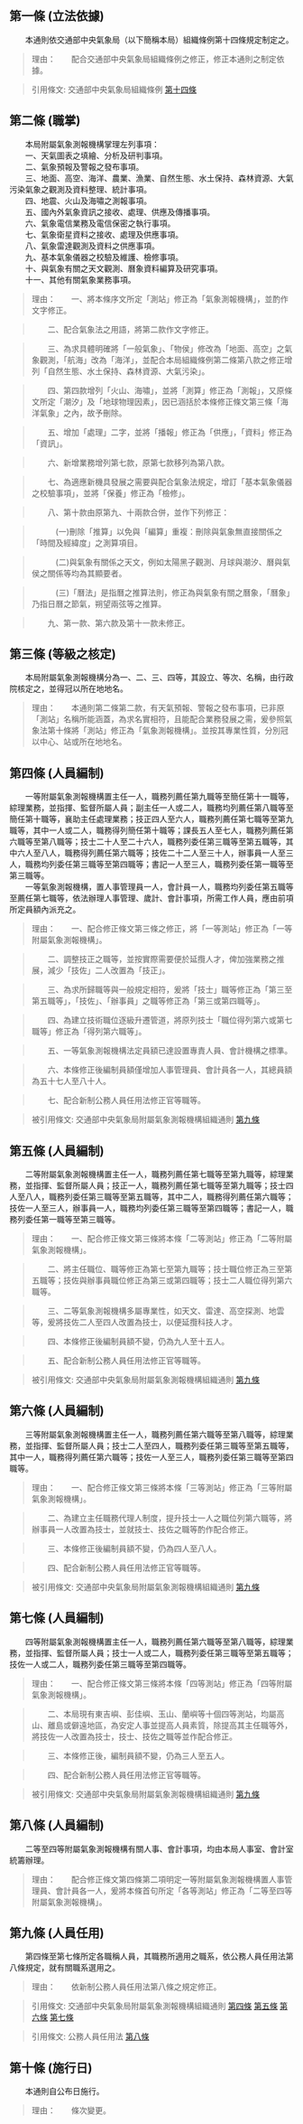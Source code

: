第一條 (立法依據)
-----------------
　　本通則依交通部中央氣象局（以下簡稱本局）組織條例第十四條規定制定之。  
> 理由：　　配合交通部中央氣象局組織條例之修正，修正本通則之制定依據。

> 引用條文: 交通部中央氣象局組織條例 [第十四條](2011#第十四條-氣象測報機構之設置)



第二條 (職掌)
-------------
　　本局附屬氣象測報機構掌理左列事項：  
　　一、天氣圖表之填繪、分析及研判事項。  
　　二、氣象預報及警報之發布事項。  
　　三、地面、高空、海洋、農業、漁業、自然生態、水土保持、森林資源、大氣污染氣象之觀測及資料整理、統計事項。  
　　四、地震、火山及海嘯之測報事項。  
　　五、國內外氣象資訊之接收、處理、供應及傳播事項。  
　　六、氣象電信業務及電信保密之執行事項。  
　　七、氣象衛星資料之接收、處理及供應事項。  
　　八、氣象雷達觀測及資料之供應事項。  
　　九、基本氣象儀器之校驗及維護、檢修事項。  
　　十、與氣象有關之天文觀測、曆象資料編算及研究事項。  
　　十一、其他有關氣象業務事項。  
> 理由：　　一、將本條序文所定「測站」修正為「氣象測報機構」，並酌作文字修正。

> 　　二、配合氣象法之用語，將第二款作文字修正。

> 　　三、為求具體明確將「一般氣象」、「物侯」修改為「地面、高空」之氣象觀測，「航海」改為「海洋」，並配合本局組織條例第二條第八款之修正增列「自然生態、水土保持、森林資源、大氣污染」。

> 　　四、第四款增列「火山、海嘯」，並將「測算」修正為「測報」，又原條文所定「潮汐」及「地球物理因素」，因已涵括於本條修正條文第三條「海洋氣象」之內，故予刪除。

> 　　五、增加「處理」二字，並將「播報」修正為「供應」，「資料」修正為「資訊」。

> 　　六、新增業務增列第七款，原第七款移列為第八款。

> 　　七、為適應新機具發展之需要與配合氣象法規定，增訂「基本氣象儀器之校驗事項」，並將「保養」修正為「檢修」。

> 　　八、第十款由原第九、十兩款合併，並作下列修正：

> 　　　(一)刪除「推算」以免與「編算」重複：刪除與氣象無直接關係之「時間及經緯度」之測算項目。

> 　　　(二)與氣象有關係之天文，例如太陽黑子觀測、月球與潮汐、曆與氣侯之關係等均為其顯要者。

> 　　　(三)「曆法」是指曆之推算法則，修正為與氣象有關之曆象，「曆象」乃指日曆之節氣，朔望兩弦等之推算。

> 　　九、第一款、第六款及第十一款未修正。



第三條 (等級之核定)
-------------------
　　本局附屬氣象測報機構分為一、二、三、四等，其設立、等次、名稱，由行政院核定之，並得冠以所在地地名。  
> 理由：　　本通則第二條第二款，有天氣預報、警報之發布事項，已非原「測站」名稱所能涵蓋，為求名實相符，且能配合業務發展之需，爰參照氣象法第十條將「測站」修正為「氣象測報機構」。並按其專業性質，分別冠以中心、站或所在地地名。



第四條 (人員編制)
-----------------
　　一等附屬氣象測報機構置主任一人，職務列薦任第九職等至簡任第十一職等，綜理業務，並指揮、監督所屬人員；副主任一人或二人，職務均列薦任第八職等至簡任第十職等，襄助主任處理業務；技正四人至六人，職務列薦任第七職等至第九職等，其中一人或二人，職務得列簡任第十職等；課長五人至七人，職務列薦任第六職等至第八職等；技士二十人至二十六人，職務列委任第三職等至第五職等，其中六人至八人，職務得列薦任第六職等；技佐二十二人至三十人，辦事員一人至三人，職務均列委任第三職等至第四職等；書記一人至三人，職務列委任第一職等至第三職等。  
　　一等氣象測報機構，置人事管理員一人，會計員一人，職務均列委任第五職等至薦任第七職等，依法辦理人事管理、歲計、會計事項，所需工作人員，應由前項所定員額內派充之。  
> 理由：　　一、配合修正條文第三條之修正，將「一等測站」修正為「一等附屬氣象測報機構」。

> 　　二、調整技正之職等，並按實際需要便於延攬人才，俾加強業務之推展，減少「技佐」二人改置為「技正」。

> 　　三、為求所歸職等與一般規定相符，爰將「技士」職等修正為「第三至第五職等」，「技佐」、「辦事員」之職等修正為「第三或第四職等」。

> 　　四、為建立技術職位逐級升遷管道，將原列技士「職位得列第六或第七職等」修正為「得列第六職等」。

> 　　五、一等氣象測報機構法定員額已達設置專責人員、會計機構之標準。

> 　　六、本條修正後編制員額僅增加人事管理員、會計員各一人，其總員額為五十七人至八十人。

> 　　七、配合新制公務人員任用法修正官等職等。

> 被引用條文: 交通部中央氣象局附屬氣象測報機構組織通則 [第九條](2012#第九條-人員任用)



第五條 (人員編制)
-----------------
　　二等附屬氣象測報機構置主任一人，職務列薦任第七職等至第九職等，綜理業務，並指揮、監督所屬人員；技正一人，職務列薦任第七職等至第九職等；技士四人至八人，職務列委任第三職等至第五職等，其中二人，職務得列薦任第六職等；技佐一人至三人，辦事員一人，職務均列委任第三職等至第四職等；書記一人，職務列委任第一職等至第三職等。  
> 理由：　　一、配合修正條文第三條將本條「二等測站」修正為「二等附屬氣象測報機構」。

> 　　二、將主任職位、職等修正為第七至第九職等；技士職位修正為三至第五職等；技佐與辦事員職位修正為第三或第四職等；技士二人職位得列第六職等。

> 　　三、二等氣象測報機構多屬專業性，如天文、雷達、高空探測、地雲等，爰將技佐二人至四人改置為技士，以便延攬科技人才。

> 　　四、本條修正後編制員額不變，仍為九人至十五人。

> 　　五、配合新制公務人員任用法修正官等職等。

> 被引用條文: 交通部中央氣象局附屬氣象測報機構組織通則 [第九條](2012#第九條-人員任用)



第六條 (人員編制)
-----------------
　　三等附屬氣象測報機構置主任一人，職務列薦任第六職等至第八職等，綜理業務，並指揮、監督所屬人員；技士二人至四人，職務列委任第三職等至第五職等，其中一人，職務得列薦任第六職等；技佐一人至三人，職務列委任第三職等至第四職等。  
> 理由：　　一、配合修正條文第三條將本條「三等測站」修正為「三等附屬氣象測報機構」。

> 　　二、為建立主任職務代理人制度，提升技士一人之職位列第六職等，將辦事員一人改置為技士，並就技士、技佐之職等酌作配合修正。

> 　　三、本條修正後編制員額不變，仍為四人至八人。

> 　　四、配合新制公務人員任用法修正官等職等。

> 被引用條文: 交通部中央氣象局附屬氣象測報機構組織通則 [第九條](2012#第九條-人員任用)



第七條 (人員編制)
-----------------
　　四等附屬氣象測報機構置主任一人，職務列薦任第六職等至第八職等，綜理業務，並指揮、監督所屬人員；技士一人或二人，職務列委任第三職等至第五職等；技佐一人或二人，職務列委任第三職等至第四職等。  
> 理由：　　一、配合修正條文第三條將本條「四等測站」修正為「四等附屬氣象測報機構」。

> 　　二、本局現有東吉嶼、彭佳嶼、玉山、蘭嶼等十個四等測站，均屬高山、離島或僻遠地區，為安定人事並提高人員素質，除提高其主任職等外，將技佐一人改置為技士，技士、技佐之職等並作配合修正。

> 　　三、本條修正後，編制員額不變，仍為三人至五人。

> 　　四、配合新制公務人員任用法修正官等職等。

> 被引用條文: 交通部中央氣象局附屬氣象測報機構組織通則 [第九條](2012#第九條-人員任用)



第八條 (人員編制)
-----------------
　　二等至四等附屬氣象測報機構有關人事、會計事項，均由本局人事室、會計室統籌辦理。  
> 理由：　　配合修正條文第四條第二項明定一等附屬氣象測報機構置人事管理員、會計員各一人，爰將本條首句所定「各等測站」修正為「二等至四等附屬氣象測報機構」。



第九條 (人員任用)
-----------------
　　第四條至第七條所定各職稱人員，其職務所適用之職系，依公務人員任用法第八條規定，就有關職系選用之。  
> 理由：　　依新制公務人員任用法第八條之規定修正。

> 引用條文: 交通部中央氣象局附屬氣象測報機構組織通則 [第四條](2012#第四條-人員編制) [第五條](2012#第五條-人員編制) [第六條](2012#第六條-人員編制) [第七條](2012#第七條-人員編制)

> 引用條文: 公務人員任用法 [第八條](4617#第八條-職系說明書)



第十條 (施行日)
---------------
　　本通則自公布日施行。  
> 理由：　　條次變更。